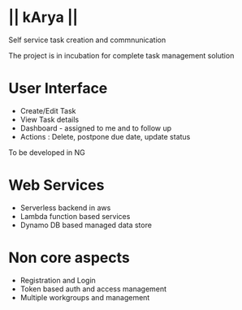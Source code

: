 # || kArya ||
Self service task creation and commnunication

The project is in incubation for complete task management solution

## <User Interface>
  # User Interface
  * Create/Edit Task
  * View Task details
  * Dashboard - assigned to me and to follow up 
  * Actions : Delete, postpone due date, update status
  
  To be developed in NG
 
## <Services backend>
  # Web Services
  
  * Serverless backend in aws
  * Lambda function based services
  * Dynamo DB based managed data store

## <Cross cutting aspects>
  # Non core aspects
  
  * Registration and Login
  * Token based auth and access management
  * Multiple workgroups and management
